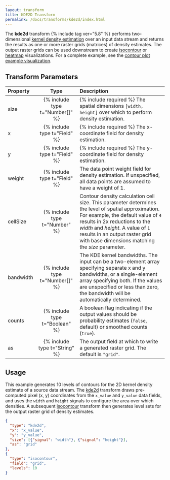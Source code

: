 ```yaml
---
layout: transform
title: KDE2D Transform
permalink: /docs/transforms/kde2d/index.html
---
```


The **kde2d** transform {% include tag ver="5.8" %} performs two-dimensional [kernel density estimation](https://en.wikipedia.org/wiki/Kernel_density_estimation) over an input data stream and returns the results as one or more raster grids (matrices) of density estimates. The output raster grids can be used downstream to create [isocontour](../isocontour) or [heatmap](../heatmap) visualizations. For a complete example, see the [contour plot example visualization](../../../examples/contour-plot/).

## Transform Parameters

| Property            | Type                            | Description   |
| :------------------ | :-----------------------------: | :------------ |
| size                | {% include type t="Number[]" %} | {% include required %} The spatial dimensions `[width, height]` over which to perform density estimation. |
| x                   | {% include type t="Field" %}    | {% include required %} The x-coordinate field for density estimation. |
| y                   | {% include type t="Field" %}    | {% include required %} The y-coordinate field for density estimation. |
| weight              | {% include type t="Field" %}    | The data point weight field for density estimation. If unspecified, all data points are assumed to have a weight of 1. |
| cellSize            | {% include type t="Number" %}   | Contour density calculation cell size. This parameter determines the level of spatial approximation. For example, the default value of `4` results in 2x reductions to the _width_ and _height_. A value of `1` results in an output raster grid with base dimensions matching the _size_ parameter. |
| bandwidth           | {% include type t="Number[]" %} | The KDE kernel bandwidths. The input can be a two-element array specifying separate x and y bandwidths, or a single-element array specifying both. If the values are unspecified or less than zero, the bandwidth will be automatically determined. |
| counts              | {% include type t="Boolean" %}  | A boolean flag indicating if the output values should be probability estimates (`false`, default) or smoothed counts (`true`). |
| as                  | {% include type t="String" %}   | The output field at which to write a generated raster grid. The default is `"grid"`. |

## Usage

This example generates 10 levels of contours for the 2D kernel density estimate of a source data stream. The [kde2d](../kde2d) transform draws pre-computed pixel (x, y) coordinates from the `x_value` and `y_value` data fields, and uses the `width` and `height` signals to configure the area over which densities. A subsequent [isocontour](../isocontour) transform then generates level sets for the output raster grid of density estimates.

```json
{
  "type": "kde2d",
  "x": "x_value",
  "y": "y_value",
  "size": [{"signal": "width"}, {"signal": "height"}],
  "as": "grid"
},
{
  "type": "isocontour",
  "field": "grid",
  "levels": 10
}
```
